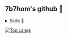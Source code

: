 ## 7b7hom's github 👋

<details>
<summary>
  Skills 🌊
</summary>
    ![cpp](https://img.shields.io/badge/C%2B%2B-00599C?style=for-the-badge&logo=c%2B%2B&logoColor=white)
    ![swift](https://img.shields.io/badge/Swift-FA7343?style=for-the-badge&logo=swift&logoColor=white)
</details>


[![Top Langs](https://github-readme-stats.vercel.app/api/top-langs/?username=7b7hom&layout=compact)](https://github.com/anuraghazra/github-readme-stats)
<!--
**7b7hom/7b7hom** is a ✨ _special_ ✨ repository because its `README.md` (this file) appears on your GitHub profile.

Here are some ideas to get you started:

- 🔭 I’m currently working on ...
- 🌱 I’m currently learning ...
- 👯 I’m looking to collaborate on ...
- 🤔 I’m looking for help with ...
- 💬 Ask me about ...
- 📫 How to reach me: ...
- 😄 Pronouns: ...
- ⚡ Fun fact: ...
-->
